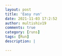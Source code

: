 ```yaml
---
layout: post
title: 'Easy run'
date: 2021-11-03 17:2:52
author: multishiv19
comments: true
category: [runs]
tags: [Run]
description: |
    
---
```





<div width='100%' class='strava-embed-placeholder' data-embed-type='activity' data-embed-id='6204611819'></div>
<script src='https://strava-embeds.com/embed.js'></script>
